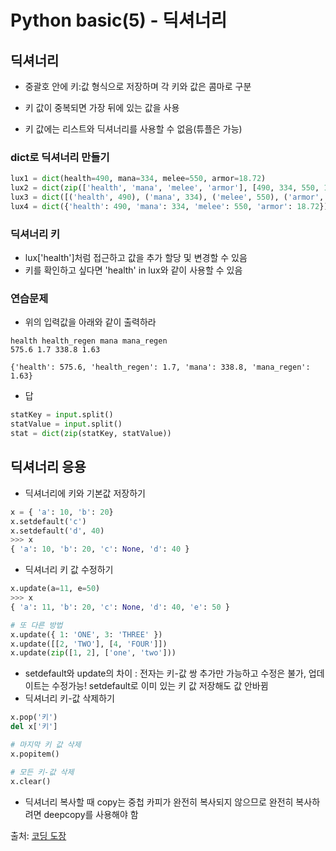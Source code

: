 # Python basic(5) - 딕셔너리

## 딕셔너리

- 중괄호 안에 키:값 형식으로 저장하며 각 키와 값은 콤마로 구분

- 키 값이 중복되면 가장 뒤에 있는 값을 사용
- 키 값에는 리스트와 딕셔너리를 사용할 수 없음(튜플은 가능)

### dict로 딕셔너리 만들기

```python
lux1 = dict(health=490, mana=334, melee=550, armor=18.72)
lux2 = dict(zip(['health', 'mana', 'melee', 'armor'], [490, 334, 550, 18.72]))
lux3 = dict([('health', 490), ('mana', 334), ('melee', 550), ('armor', 18.72)])
lux4 = dict({'health': 490, 'mana': 334, 'melee': 550, 'armor': 18.72})
```

### 딕셔너리 키

- lux['health']처럼 접근하고 값을 추가 할당 및 변경할 수 있음
- 키를 확인하고 싶다면 'health' in lux와 같이 사용할 수 있음

### 연습문제

- 위의 입력값을 아래와 같이 출력하라

```
health health_regen mana mana_regen
575.6 1.7 338.8 1.63
```

```
{'health': 575.6, 'health_regen': 1.7, 'mana': 338.8, 'mana_regen': 1.63}
```

- 답

```python
statKey = input.split()
statValue = input.split()
stat = dict(zip(statKey, statValue))
```



## 딕셔너리 응용

- 딕셔너리에 키와 기본값 저장하기

```python
x = { 'a': 10, 'b': 20}
x.setdefault('c')
x.setdefault('d', 40)
>>> x
{ 'a': 10, 'b': 20, 'c': None, 'd': 40 }
```

- 딕셔너리 키 값 수정하기

```python
x.update(a=11, e=50)
>>> x
{ 'a': 11, 'b': 20, 'c': None, 'd': 40, 'e': 50 }

# 또 다른 방법
x.update({ 1: 'ONE', 3: 'THREE' })
x.update([[2, 'TWO'], [4, 'FOUR']])
x.update(zip([1, 2], ['one', 'two']))
```

- setdefault와 update의 차이 : 전자는 키-값 쌍 추가만 가능하고 수정은 불가, 업데이트는 수정가능! setdefault로 이미 있는 키 값 저장해도 값 안바뀜
- 딕셔너리 키-값 삭제하기

```python
x.pop('키')
del x['키']

# 마지막 키 값 삭제
x.popitem()

# 모든 키-값 삭제
x.clear()
```

- 딕셔너리 복사할 때 copy는 중첩 카피가 완전히 복사되지 않으므로 완전히 복사하려면 deepcopy를 사용해야 함



출처: [코딩 도장](https://dojang.io/course/view.php?id=7)


